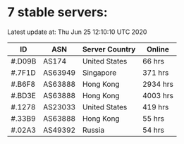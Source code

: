 # 7 stable servers:

Latest update at: Thu Jun 25 12:10:10 UTC 2020

| ID | ASN | Server Country | Online |
| -- | --- | -------------- | ------ |
| #.D09B | AS174 | United States | 66 hrs |
| #.7F1D | AS63949 | Singapore | 371 hrs |
| #.B6F8 | AS63888 | Hong Kong | 2934 hrs |
| #.BD3E | AS63888 | Hong Kong | 4003 hrs |
| #.1278 | AS23033 | United States | 419 hrs |
| #.33B9 | AS63888 | Hong Kong | 55 hrs |
| #.02A3 | AS49392 | Russia | 54 hrs |

